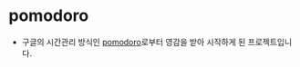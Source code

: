 # pomodoro

- 구글의 시간관리 방식인 [pomodoro](https://ko.wikipedia.org/wiki/%ED%8F%AC%EB%AA%A8%EB%8F%84%EB%A1%9C_%EA%B8%B0%EB%B2%95)로부터 영감을 받아 시작하게 된 프로젝트입니다.
